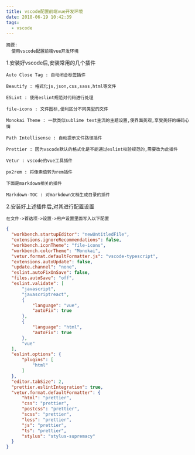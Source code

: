 ```yaml
---
title: vscode配置前端vue开发环境
date: 2018-06-19 10:42:39
tags:
  - vscode
---
```


    摘要:
      使用vscode配置前端vue开发环境

1.安装好vscode后,安装常用的几个插件

    Auto Close Tag : 自动闭合标签插件

    Beautify : 格式化js,json,css,sass,html等文件

    ESLint : 使用eslint规范对代码进行处理

    file-icons : 文件图标,便利区分不同类型的文件

    Monokai Theme : 一款类似sublime text主流的主题设置,使界面美观,享受美好的编码心情

    Path Intellisense : 自动提示文件路径插件

    Prettier : 因为vscode默认的格式化是不能通过eslint校验规范的,需要改为此插件

    Vetur : vscode的vue工具插件

    px2rem : 将像素值转为rem插件

    下面是markdown相关的插件

    Markdown-TOC : 对markdown文档生成目录的插件

2.安装好上述插件后,对其进行配置设置

    在文件->首选项->设置->用户设置里面写入以下配置

  ```json
  {
    "workbench.startupEditor": "newUntitledFile",
    "extensions.ignoreRecommendations": false,
    "workbench.iconTheme": "file-icons",
    "workbench.colorTheme": "Monokai",
    "vetur.format.defaultFormatter.js": "vscode-typescript",
    "extensions.autoUpdate": false,
    "update.channel": "none",
    "eslint.autoFixOnSave": false,
    "files.autoSave": "off",
    "eslint.validate": [
        "javascript",
        "javascriptreact",
        {
            "language": "vue",
            "autoFix": true
        },
        {
            "language": "html",
            "autoFix": true
        },
        "vue"
    ],
    "eslint.options": {
        "plugins": [
            "html"
        ]
    },
    "editor.tabSize": 2,
    "prettier.eslintIntegration": true,
    "vetur.format.defaultFormatter": {
        "html": "prettier",
        "css": "prettier",
        "postcss": "prettier",
        "scss": "prettier",
        "less": "prettier",
        "js": "prettier",
        "ts": "prettier",
        "stylus": "stylus-supremacy"
    }
  }
  ```
